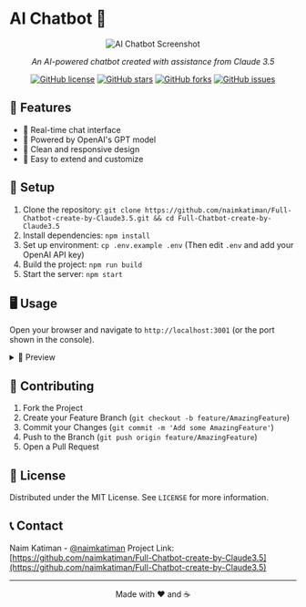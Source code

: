 # AI Chatbot 🤖

<div align="center">

![AI Chatbot Screenshot](https://raw.githubusercontent.com/naimkatiman/Full-Chatbot-create-by-Claude3.5/v3/screenshot.png)

*An AI-powered chatbot created with assistance from Claude 3.5*

[![GitHub license](https://img.shields.io/github/license/naimkatiman/Full-Chatbot-create-by-Claude3.5)](https://github.com/naimkatiman/Full-Chatbot-create-by-Claude3.5/blob/v3/LICENSE)
[![GitHub stars](https://img.shields.io/github/stars/naimkatiman/Full-Chatbot-create-by-Claude3.5)](https://github.com/naimkatiman/Full-Chatbot-create-by-Claude3.5/stargazers)
[![GitHub forks](https://img.shields.io/github/forks/naimkatiman/Full-Chatbot-create-by-Claude3.5)](https://github.com/naimkatiman/Full-Chatbot-create-by-Claude3.5/network)
[![GitHub issues](https://img.shields.io/github/issues/naimkatiman/Full-Chatbot-create-by-Claude3.5)](https://github.com/naimkatiman/Full-Chatbot-create-by-Claude3.5/issues)

</div>

## 🌟 Features
- 💬 Real-time chat interface
- 🧠 Powered by OpenAI's GPT model
- 🎨 Clean and responsive design
- 🔄 Easy to extend and customize

## 🚀 Setup
1. Clone the repository: `git clone https://github.com/naimkatiman/Full-Chatbot-create-by-Claude3.5.git && cd Full-Chatbot-create-by-Claude3.5`
2. Install dependencies: `npm install`
3. Set up environment: `cp .env.example .env` (Then edit `.env` and add your OpenAI API key)
4. Build the project: `npm run build`
5. Start the server: `npm start`

## 🖥️ Usage
Open your browser and navigate to `http://localhost:3001` (or the port shown in the console).

<details>
<summary>👀 Preview</summary>
<br>

![AI Chatbot Demo](https://raw.githubusercontent.com/naimkatiman/Full-Chatbot-create-by-Claude3.5/v3/demo.gif)

</details>

## 🤝 Contributing
1. Fork the Project
2. Create your Feature Branch (`git checkout -b feature/AmazingFeature`)
3. Commit your Changes (`git commit -m 'Add some AmazingFeature'`)
4. Push to the Branch (`git push origin feature/AmazingFeature`)
5. Open a Pull Request

## 📜 License
Distributed under the MIT License. See `LICENSE` for more information.

## 📞 Contact
Naim Katiman - [@naimkatiman](https://twitter.com/naimkatiman)
Project Link: [https://github.com/naimkatiman/Full-Chatbot-create-by-Claude3.5](https://github.com/naimkatiman/Full-Chatbot-create-by-Claude3.5)

---

<div align="center">
Made with ❤️ and ☕
</div>

